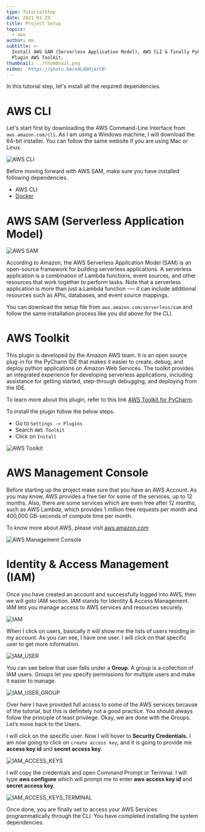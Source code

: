 ```yaml
---
type: TutorialStep
date: 2021-01-29
title: Project Setup
topics:
  - aws
author: mm
subtitle: >-
  Install AWS SAM (Serverless Application Model), AWS CLI & finally PyCharm
  Plugin AWS Toolkit.
thumbnail: ../thumbnail.png
video: 'https://youtu.be/o4LdbOjarC0'
---
```


In this tutorial step, let's install all the required dependencies.

# AWS CLI
Let's start first by downloading the AWS Command-Line Interface from `aws.amazon.com/cli`.
As I am using a Windows machine, I will download the 64-bit installer.
You can follow the same website if you are using Mac or Linux.

![AWS CLI](aws_cli.png)

Before moving forward with AWS SAM, make sure you have installed following dependencies.
- AWS CLI
- [Docker](https://www.docker.com/)

# AWS SAM (Serverless Application Model)

![AWS SAM](aws_sam.png)

According to Amazon, the AWS Serverless Application Model (SAM) is an open-source framework for building serverless applications.
A serverless application is a combination of Lambda functions,
event sources, and other resources that work together to perform tasks.
Note that a serverless application is more than just a
Lambda function -— it can include additional resources such as APIs,
databases, and event source mappings.

You can download the setup file from `aws.amazon.com/serverless/sam` and follow the
same installation process like you did above for the CLI.

# AWS Toolkit

This plugin is developed by the Amazon AWS team. It is an open source plug-in for the PyCharm IDE
that makes it easier to create, debug, and deploy python applications on Amazon Web Services.
The toolkit provides an integrated experience for developing serverless applications,
including assistance for getting started, step-through debugging, and deploying from the IDE.

To learn more about this plugin, refer to this link [AWS Toolkit for PyCharm](https://aws.amazon.com/pycharm/).

To install the plugin follow the below steps.

- Go to `Settings -> Plugins`
- Search `AWS Toolkit`
- Click on `Install`

![AWS Toolkit](aws_toolkit.png)

# AWS Management Console

Before starting up the project make sure that you have an AWS Account.
As you may know, AWS provides a free tier for some of the services,
up to 12 months. Also, there are some services which are even free
after 12 months, such as AWS Lambda, which provides 1 million free
requests per month and 400,000 GB-seconds of compute time per month.

To know more about AWS, please visit [aws.amazon.com](https://aws.amazon.com/)

![AWS Management Console](aws_management_console.png)

# Identity & Access Management (IAM)

Once you have created an account and successfully logged into AWS, then we
will goto IAM section. IAM stands for Identity & Access Management. IAM lets you manage access to AWS services and resources securely.

![IAM](iam.png)

When I click on users, basically it will show me the lists of users
residing in my account. As you can see, I have one user. I will click
on that specific user to get more information.

![IAM_USER](iam_user.png)

You can see below that user falls under a **Group**.
A group is a collection of IAM users. Groups let you specify permissions for multiple users and make it easier to manage.

![IAM_USER_GROUP](aws_iam_group.png)

Over here I have provided full access to some of the AWS services
because of the tutorial, but this is definitely not a good practice.
You should always follow the principle of least privilege.
Okay, we are done with the Groups. Let’s move back to the Users.

I will click on the specific user. Now I will hover to **Security Credentials.**
I am now going to click on `create access key`, and it is
going to provide me **access key id** and **secret access key**.

![IAM_ACCESS_KEYS](access_keys.png)

I will copy the credentials and open Command Prompt or Terminal. I will type **aws configure**
which will prompt me to enter **aws access key id** and **secret access key**.

![IAM_ACCESS_KEYS_TERMINAL](access_keys_terminal.png)

Once done, you are finally set to access your AWS Services programmatically
through the CLI. You have completed installing the system dependencies.
